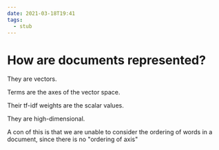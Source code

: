 ```yaml
---
date: 2021-03-18T19:41
tags: 
  - stub
---
```


# How are documents represented?

They are vectors.

Terms are the axes of the vector space.

Their tf-idf weights are the scalar values.

They are high-dimensional.

A con of this is that we are unable to consider the ordering of words in a document, since there is no "ordering of axis"
